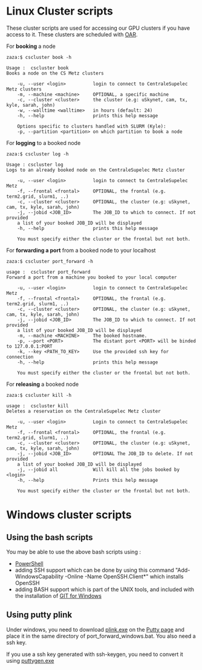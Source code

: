# Linux Cluster scripts

These cluster scripts are used for accessing our GPU clusters if you have access to it. These clusters are scheduled with [OAR](http://oar.imag.fr/). 

For **booking** a node

	zaza:$ cscluster book -h

	Usage :  cscluster book
	Books a node on the CS Metz clusters

		-u, --user <login>          login to connect to CentraleSupelec Metz clusters 
		-m, --machine <machine>     OPTIONAL, a specific machine
		-c, --cluster <cluster>     the cluster (e.g: uSkynet, cam, tx, kyle, sarah, john)
		-w, --walltime <walltime>   in hours (default: 24)
		-h, --help                  prints this help message

		Options specific to clusters handled with SLURM (Kyle):
		-p, --partition <partition> on which partition to book a node

For **logging** to a booked node
					
	zaza:$ cscluster log -h	

    Usage : cscluster log
	Logs to an already booked node on the CentraleSupelec Metz cluster 

		-u, --user <login>          login to connect to CentraleSupelec Metz
		-f, --frontal <frontal>     OPTIONAL, the frontal (e.g. term2.grid, slurm1, ..)
		-c, --cluster <cluster>     OPTIONAL, the cluster (e.g: uSkynet, cam, tx, kyle, sarah, john)
		-j, --jobid <JOB_ID>        The JOB_ID to which to connect. If not provided
		a list of your booked JOB_ID will be displayed
		-h, --help                  prints this help message

		You must specify either the cluster or the frontal but not both.

For **forwarding a port** from a booked node to your localhost

	zaza:$ cscluster port_forward -h

    usage :  cscluster port_forward
	Forward a port from a machine you booked to your local computer

		-u, --user <login>          login to connect to CentraleSupelec Metz
		-f, --frontal <frontal>     OPTIONAL, the frontal (e.g. term2.grid, slurm1, ..)
		-c, --cluster <cluster>     OPTIONAL, the cluster (e.g: uSkynet, cam, tx, kyle, sarah, john)
		-j, --jobid <JOB_ID>        The JOB_ID to which to connect. If not provided
		a list of your booked JOB_ID will be displayed
		-m, --machine <MACHINE>     The booked hostname.
		-p, --port <PORT>           The distant port <PORT> will be binded to 127.0.0.1:PORT
		-k, --key <PATH_TO_KEY>     Use the provided ssh key for connection
		-h, --help                  prints this help message

		You must specify either the cluster or the frontal but not both.

For **releasing** a booked node

	zaza:$ cscluster kill -h

    usage :  cscluster kill 
	Deletes a reservation on the CentraleSupelec Metz cluster

		-u, --user <login>          Login to connect to CentraleSupelec Metz
		-f, --frontal <frontal>     OPTIONAL, the frontal (e.g. term2.grid, slurm1, ..)
		-c, --cluster <cluster>     OPTIONAL, the cluster (e.g: uSkynet, cam, tx, kyle, sarah, john)
		-j, --jobid <JOB_ID>        OPTIONAL The JOB_ID to delete. If not provided
		a list of your booked JOB_ID will be displayed
		-j, --jobid all             Will kill all the jobs booked by <login>
		-h, --help                  Prints this help message

		You must specify either the cluster or the frontal but not both.

# Windows cluster scripts

## Using the bash scripts

You may be able to use the above bash scripts using :

- [PowerShell](https://docs.microsoft.com/en-us/powershell/)
- adding SSH support which can be done by using this command "Add-WindowsCapability -Online -Name OpenSSH.Client*" which installs OpenSSH
- adding BASH support which is part of the UNIX tools, and included with the installation of [GIT for Windows](https://gitforwindows.org/)

## Using putty plink

Under windows, you need to download [plink.exe](https://the.earth.li/~sgtatham/putty/latest/w64/plink.exe) on the [Putty page](https://www.chiark.greenend.org.uk/~sgtatham/putty/latest.html) and place it in the same directory of port_forward_windows.bat. You also need a ssh key.

If you use a ssh key generated with ssh-keygen, you need to convert it using [puttygen.exe](https://www.chiark.greenend.org.uk/~sgtatham/putty/latest.html)


